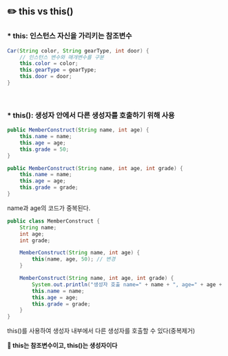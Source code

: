 <h2>✏️ this vs this() </h2>
<h3>* this: 인스턴스 자신을 가리키는 참조변수</h3>

```java
Car(String color, String gearType, int door) {
    // 인스턴스 변수와 매개변수를 구분
    this.color = color;
    this.gearType = gearType;
    this.door = door;
}
```
</br>
<h3>* this(): 생성자 안에서 다른 생성자를 호출하기 위해 사용</h3>

```java
public MemberConstruct(String name, int age) {
    this.name = name;
    this.age = age;
    this.grade = 50;
}

public MemberConstruct(String name, int age, int grade) {
    this.name = name;
    this.age = age;
    this.grade = grade;
}
```
name과 age의 코드가 중복된다.</br>

```java
public class MemberConstruct {
    String name;
    int age;
    int grade;

    MemberConstruct(String name, int age) {
        this(name, age, 50); // 변경
    }

    MemberConstruct(String name, int age, int grade) {
        System.out.println("생성자 호출 name=" + name + ", age=" + age + ", grade=" + grade);
        this.name = name;
        this.age = age;
        this.grade = grade;
    }
}
```
this()를 사용하여 생성자 내부에서 다른 생성자를 호출할 수 있다(중복제거)</br>

<b>📌 this는 참조변수이고, this()는 생성자이다</b>

